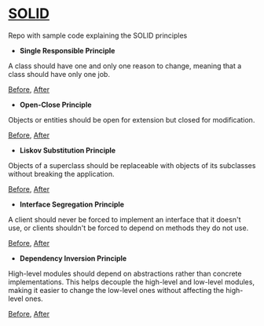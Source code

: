 # [SOLID](https://www.digitalocean.com/community/conceptual-articles/s-o-l-i-d-the-first-five-principles-of-object-oriented-design)
Repo with sample code explaining the SOLID principles

- **Single Responsible Principle**

A class should have one and only one reason to change, meaning that a class should have only one job.

[Before](https://github.com/rojarand-training/solid/blob/main/single-responsibility-principle/Before.swift), [After](https://github.com/rojarand-training/solid/blob/main/single-responsibility-principle/After.swift)


- **Open-Close Principle**

Objects or entities should be open for extension but closed for modification.

[Before](https://github.com/rojarand-training/solid/blob/main/open-close-principle/Before.swift), [After](https://github.com/rojarand-training/solid/blob/main/open-close-principle/After.swift)

- **Liskov Substitution Principle**

Objects of a superclass should be replaceable with objects of its subclasses without breaking the application.

[Before](https://github.com/rojarand-training/solid/blob/main/liskov-substitution-principle/Before.swift), [After](https://github.com/rojarand-training/solid/blob/main/liskov-substitution-principle/After.swift)

- **Interface Segregation Principle**

A client should never be forced to implement an interface that it doesn't use, or clients shouldn't be forced to depend on methods they do not use.

[Before](https://github.com/rojarand-training/solid/blob/main/interface-segregation-principle/Before.swift), [After](https://github.com/rojarand-training/solid/blob/main/interface-segregation-principle/After.swift)

- **Dependency Inversion Principle**

High-level modules should depend on abstractions rather than concrete implementations. This helps decouple the high-level and low-level modules, making it easier to change the low-level ones without affecting the high-level ones.

[Before](https://github.com/rojarand-training/solid/blob/main/dependency-inversion-principle/Before.swift), [After](https://github.com/rojarand-training/solid/blob/main/dependency-inversion-principle/After.swift)